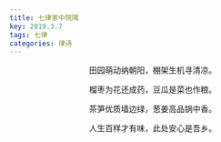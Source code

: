 ```yaml
---
title: 七律家中院隅
key: 2019.3.7
tags: 七律
categories: 律诗
---
```


<p align="center">田园萌动纳朝阳，棚架生机寻清凉。
</p>
<p align="center">榴枣为花还成药，豆瓜是菜也作粮。
</p>
<p align="center">茶笋优质墙边绿，葱姜高品锅中香。
</p>
<p align="center">人生百样才有味，此处安心是吾乡。
</p>
<p align="center"></br>
</p>
